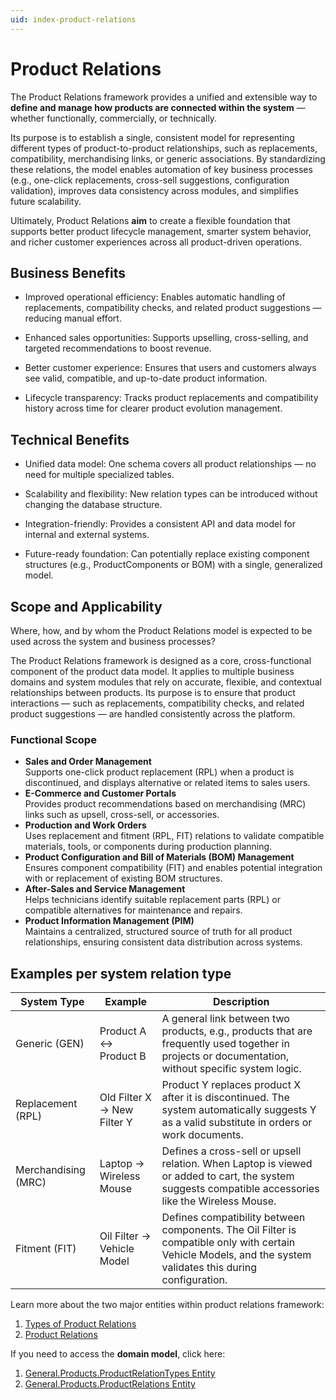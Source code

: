 ```yaml
---
uid: index-product-relations
---
```

# Product Relations

The Product Relations framework provides a unified and extensible way to **define and manage how products are connected within the system** — whether functionally, commercially, or technically. 

Its purpose is to establish a single, consistent model for representing different types of product-to-product relationships, such as replacements, compatibility, merchandising links, or generic associations.
By standardizing these relations, the model enables automation of key business processes (e.g., one-click replacements, cross-sell suggestions, configuration validation), improves data consistency across modules, and simplifies future scalability.

Ultimately, Product Relations **aim** to create a flexible foundation that supports better product lifecycle management, smarter system behavior, and richer customer experiences across all product-driven operations.

## Business Benefits

- Improved operational efficiency: Enables automatic handling of replacements, compatibility checks, and related product suggestions — reducing manual effort.

- Enhanced sales opportunities: Supports upselling, cross-selling, and targeted recommendations to boost revenue.

- Better customer experience: Ensures that users and customers always see valid, compatible, and up-to-date product information.

- Lifecycle transparency: Tracks product replacements and compatibility history across time for clearer product evolution management.

## Technical Benefits

- Unified data model: One schema covers all product relationships — no need for multiple specialized tables.

- Scalability and flexibility: New relation types can be introduced without changing the database structure.

- Integration-friendly: Provides a consistent API and data model for internal and external systems.

- Future-ready foundation: Can potentially replace existing component structures (e.g., ProductComponents or BOM) with a single, generalized model.

 ## Scope and Applicability
 Where, how, and by whom the Product Relations model is expected to be used across the system and business processes?

The Product Relations framework is designed as a core, cross-functional component of the product data model.
It applies to multiple business domains and system modules that rely on accurate, flexible, and contextual relationships between products.
Its purpose is to ensure that product interactions — such as replacements, compatibility checks, and related product suggestions — are handled consistently across the platform.

### Functional Scope

- **Sales and Order Management**
  <br> Supports one-click product replacement (RPL) when a product is discontinued, and displays alternative or related items to sales users.
- **E-Commerce and Customer Portals**
  <br> Provides product recommendations based on merchandising (MRC) links such as upsell, cross-sell, or accessories.
- **Production and Work Orders**
  <br> Uses replacement and fitment (RPL, FIT) relations to validate compatible materials, tools, or components during production planning.
- **Product Configuration and Bill of Materials (BOM) Management**
  <br> Ensures component compatibility (FIT) and enables potential integration with or replacement of existing BOM structures.
- **After-Sales and Service Management**
  <br>Helps technicians identify suitable replacement parts (RPL) or compatible alternatives for maintenance and repairs.
- **Product Information Management (PIM)**
  <br> Maintains a centralized, structured source of truth for all product relationships, ensuring consistent data distribution across systems.
   
## Examples per system relation type

|System Type|	Example|	Description|
|--------------|------------------|----------------|
|Generic (GEN)	| Product A ↔ Product B|	A general link between two products, e.g., products that are frequently used together in projects or documentation, without specific system logic.|
|Replacement (RPL)	|Old Filter X → New Filter Y	|Product Y replaces product X after it is discontinued. The system automatically suggests Y as a valid substitute in orders or work documents.|
|Merchandising (MRC)	|Laptop → Wireless Mouse|	Defines a cross-sell or upsell relation. When Laptop is viewed or added to cart, the system suggests compatible accessories like the Wireless Mouse.|
|Fitment (FIT)	|Oil Filter → Vehicle Model	|Defines compatibility between components. The Oil Filter is compatible only with certain Vehicle Models, and the system validates this during configuration.|

Learn more about the two major entities within product relations framework: 
1. [Types of Product Relations](https://docs.erp.net/tech/modules/general/products/product-relations/product_relation_types.html)
2. [Product Relations](https://docs.erp.net/tech/modules/general/products/product-relations/product_relations.html)

If you need to access the **domain model**, click here:
1. [General.Products.ProductRelationTypes Entity](https://docs.erp.net/model/entities/General.Products.ProductRelationTypes.html)
2. [General.Products.ProductRelations Entity](https://docs.erp.net/model/entities/General.Products.ProductRelations.html)
